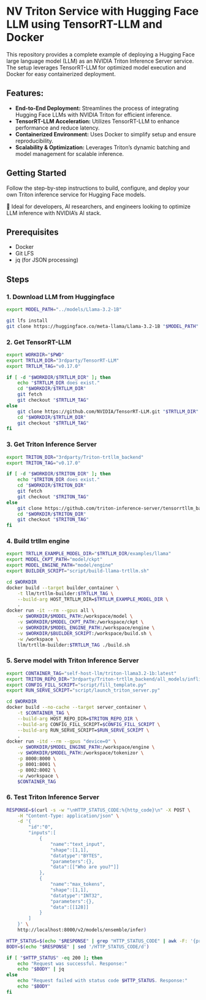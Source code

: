 # NV Triton Service with Hugging Face LLM using TensorRT-LLM and Docker
This repository provides a complete example of deploying a Hugging Face large language model (LLM) as an NVIDIA Triton Inference Server service. The setup leverages TensorRT-LLM for optimized model execution and Docker for easy containerized deployment.

## Features:
- **End-to-End Deployment:** Streamlines the process of integrating Hugging Face LLMs with NVIDIA Triton for efficient inference.
- **TensorRT-LLM Acceleration:** Utilizes TensorRT-LLM to enhance performance and reduce latency.
- **Containerized Environment:** Uses Docker to simplify setup and ensure reproducibility.
- **Scalability & Optimization:** Leverages Triton’s dynamic batching and model management for scalable inference.

## Getting Started
Follow the step-by-step instructions to build, configure, and deploy your own Triton inference service for Hugging Face models.

📌 Ideal for developers, AI researchers, and engineers looking to optimize LLM inference with NVIDIA’s AI stack.

## Prerequisites

- Docker
- Git LFS
- jq (for JSON processing)

## Steps

### 1. Download LLM from Huggingface

```bash
export MODEL_PATH="../models/Llama-3.2-1B"

git lfs install
git clone https://huggingface.co/meta-llama/Llama-3.2-1B "$MODEL_PATH"
```

### 2. Get TensorRT-LLM

```bash
export WORKDIR="$PWD"
export TRTLLM_DIR="3rdparty/TensorRT-LLM"
export TRTLLM_TAG="v0.17.0"

if [ -d "$WORKDIR/$TRTLLM_DIR" ]; then
    echo "$TRTLLM_DIR does exist."
    cd "$WORKDIR/$TRTLLM_DIR"
    git fetch
    git checkout "$TRTLLM_TAG"
else
    git clone https://github.com/NVIDIA/TensorRT-LLM.git "$TRTLLM_DIR"
    cd "$WORKDIR/$TRTLLM_DIR"
    git checkout "$TRTLLM_TAG"
fi
```

### 3. Get Triton Inference Server

```bash
export TRITON_DIR="3rdparty/Triton-trtllm_backend"
export TRITON_TAG="v0.17.0"

if [ -d "$WORKDIR/$TRITON_DIR" ]; then
    echo "$TRITON_DIR does exist."
    cd "$WORKDIR/$TRITON_DIR"
    git fetch
    git checkout "$TRITON_TAG"
else
    git clone https://github.com/triton-inference-server/tensorrtllm_backend.git "$TRITON_DIR"
    cd "$WORKDIR/$TRITON_DIR"
    git checkout "$TRITON_TAG"
fi
```

### 4. Build trtllm engine

```bash
export TRTLLM_EXAMPLE_MODEL_DIR="$TRTLLM_DIR/examples/llama"
export MODEL_CKPT_PATH="model/ckpt"
export MODEL_ENGINE_PATH="model/engine"
export BUILDER_SCRIPT="script/build-llama-trtllm.sh"

cd $WORKDIR
docker build --target builder_container \
    -t llm/trtllm-builder:$TRTLLM_TAG \
    --build-arg HOST_TRTLLM_DIR=$TRTLLM_EXAMPLE_MODEL_DIR \
    .
docker run -it --rm --gpus all \
    -v $WORKDIR/$MODEL_PATH:/workspace/model \
    -v $WORKDIR/$MODEL_CKPT_PATH:/workspace/ckpt \
    -v $WORKDIR/$MODEL_ENGINE_PATH:/workspace/engine \
    -v $WORKDIR/$BUILDER_SCRIPT:/workspace/build.sh \
    -w /workspace \
    llm/trtllm-builder:$TRTLLM_TAG ./build.sh
```

### 5. Serve model with Triton Inference Server

```bash
export CONTAINER_TAG="self-host-llm/triton-llama3.2-1b:latest"
export TRITON_REPO_DIR="3rdparty/Triton-trtllm_backend/all_models/inflight_batcher_llm"
export CONFIG_FILL_SCRIPT="script/fill_template.py"
export RUN_SERVE_SCRIPT="script/launch_triton_server.py"

cd $WORKDIR
docker build --no-cache --target server_container \
    -t $CONTAINER_TAG \
    --build-arg HOST_REPO_DIR=$TRITON_REPO_DIR \
    --build-arg CONFIG_FILL_SCRIPT=$CONFIG_FILL_SCRIPT \
    --build-arg RUN_SERVE_SCRIPT=$RUN_SERVE_SCRIPT \
    .
docker run -itd --rm --gpus "device=0" \
    -v $WORKDIR/$MODEL_ENGINE_PATH:/workspace/engine \
    -v $WORKDIR/$MODEL_PATH:/workspace/tokenizor \
    -p 8000:8000 \
    -p 8001:8001 \
    -p 8002:8002 \
    -w /workspace \
    $CONTAINER_TAG 
```

### 6. Test Triton Inference Server

```bash
RESPONSE=$(curl -s -w "\nHTTP_STATUS_CODE:%{http_code}\n" -X POST \
    -H "Content-Type: application/json" \
    -d '{
        "id":"0",
        "inputs":[
            {
                "name":"text_input",
                "shape":[1,1],
                "datatype":"BYTES",
                "parameters":{},
                "data":[["Who are you?"]]
            },
            {
                "name":"max_tokens",
                "shape":[1,1],
                "datatype":"INT32",
                "parameters":{},
                "data":[[128]]
            }
        ]
    }' \
    http://localhost:8000/v2/models/ensemble/infer)

HTTP_STATUS=$(echo "$RESPONSE" | grep "HTTP_STATUS_CODE" | awk -F: '{print $2}')
BODY=$(echo "$RESPONSE" | sed '/HTTP_STATUS_CODE/d')

if [ "$HTTP_STATUS" -eq 200 ]; then
    echo "Request was successful. Response:"
    echo "$BODY" | jq
else
    echo "Request failed with status code $HTTP_STATUS. Response:"
    echo "$BODY"
fi
